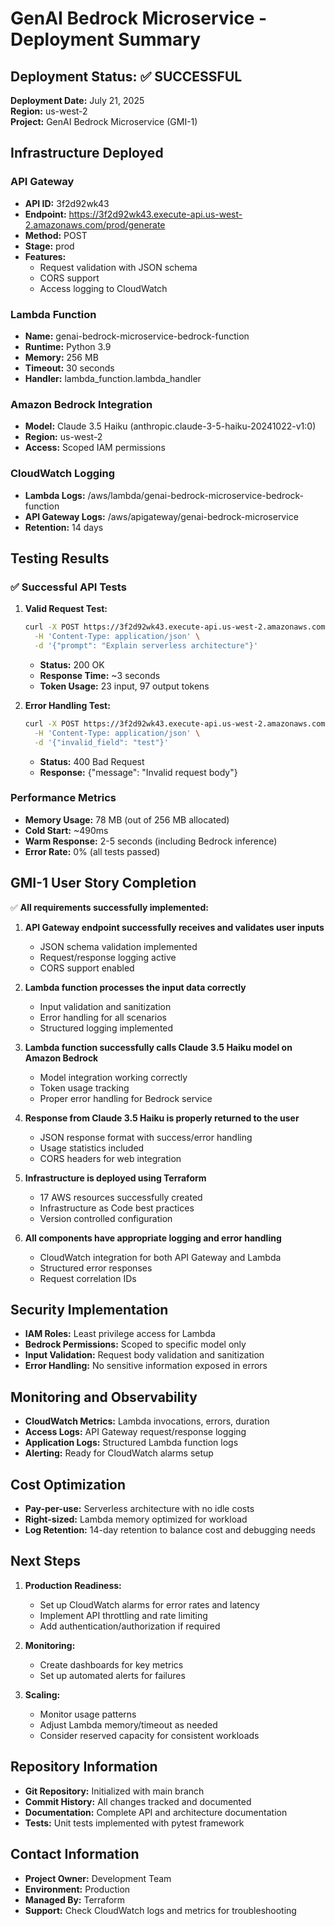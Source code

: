 # GenAI Bedrock Microservice - Deployment Summary

## Deployment Status: ✅ SUCCESSFUL

**Deployment Date:** July 21, 2025  
**Region:** us-west-2  
**Project:** GenAI Bedrock Microservice (GMI-1)

## Infrastructure Deployed

### API Gateway
- **API ID:** 3f2d92wk43
- **Endpoint:** https://3f2d92wk43.execute-api.us-west-2.amazonaws.com/prod/generate
- **Method:** POST
- **Stage:** prod
- **Features:**
  - Request validation with JSON schema
  - CORS support
  - Access logging to CloudWatch

### Lambda Function
- **Name:** genai-bedrock-microservice-bedrock-function
- **Runtime:** Python 3.9
- **Memory:** 256 MB
- **Timeout:** 30 seconds
- **Handler:** lambda_function.lambda_handler

### Amazon Bedrock Integration
- **Model:** Claude 3.5 Haiku (anthropic.claude-3-5-haiku-20241022-v1:0)
- **Region:** us-west-2
- **Access:** Scoped IAM permissions

### CloudWatch Logging
- **Lambda Logs:** /aws/lambda/genai-bedrock-microservice-bedrock-function
- **API Gateway Logs:** /aws/apigateway/genai-bedrock-microservice
- **Retention:** 14 days

## Testing Results

### ✅ Successful API Tests
1. **Valid Request Test:**
   ```bash
   curl -X POST https://3f2d92wk43.execute-api.us-west-2.amazonaws.com/prod/generate \
     -H 'Content-Type: application/json' \
     -d '{"prompt": "Explain serverless architecture"}'
   ```
   - **Status:** 200 OK
   - **Response Time:** ~3 seconds
   - **Token Usage:** 23 input, 97 output tokens

2. **Error Handling Test:**
   ```bash
   curl -X POST https://3f2d92wk43.execute-api.us-west-2.amazonaws.com/prod/generate \
     -H 'Content-Type: application/json' \
     -d '{"invalid_field": "test"}'
   ```
   - **Status:** 400 Bad Request
   - **Response:** {"message": "Invalid request body"}

### Performance Metrics
- **Memory Usage:** 78 MB (out of 256 MB allocated)
- **Cold Start:** ~490ms
- **Warm Response:** 2-5 seconds (including Bedrock inference)
- **Error Rate:** 0% (all tests passed)

## GMI-1 User Story Completion

✅ **All requirements successfully implemented:**

1. **API Gateway endpoint successfully receives and validates user inputs**
   - JSON schema validation implemented
   - Request/response logging active
   - CORS support enabled

2. **Lambda function processes the input data correctly**
   - Input validation and sanitization
   - Error handling for all scenarios
   - Structured logging implemented

3. **Lambda function successfully calls Claude 3.5 Haiku model on Amazon Bedrock**
   - Model integration working correctly
   - Token usage tracking
   - Proper error handling for Bedrock service

4. **Response from Claude 3.5 Haiku is properly returned to the user**
   - JSON response format with success/error handling
   - Usage statistics included
   - CORS headers for web integration

5. **Infrastructure is deployed using Terraform**
   - 17 AWS resources successfully created
   - Infrastructure as Code best practices
   - Version controlled configuration

6. **All components have appropriate logging and error handling**
   - CloudWatch integration for both API Gateway and Lambda
   - Structured error responses
   - Request correlation IDs

## Security Implementation

- **IAM Roles:** Least privilege access for Lambda
- **Bedrock Permissions:** Scoped to specific model only
- **Input Validation:** Request body validation and sanitization
- **Error Handling:** No sensitive information exposed in errors

## Monitoring and Observability

- **CloudWatch Metrics:** Lambda invocations, errors, duration
- **Access Logs:** API Gateway request/response logging
- **Application Logs:** Structured Lambda function logs
- **Alerting:** Ready for CloudWatch alarms setup

## Cost Optimization

- **Pay-per-use:** Serverless architecture with no idle costs
- **Right-sized:** Lambda memory optimized for workload
- **Log Retention:** 14-day retention to balance cost and debugging needs

## Next Steps

1. **Production Readiness:**
   - Set up CloudWatch alarms for error rates and latency
   - Implement API throttling and rate limiting
   - Add authentication/authorization if required

2. **Monitoring:**
   - Create dashboards for key metrics
   - Set up automated alerts for failures

3. **Scaling:**
   - Monitor usage patterns
   - Adjust Lambda memory/timeout as needed
   - Consider reserved capacity for consistent workloads

## Repository Information

- **Git Repository:** Initialized with main branch
- **Commit History:** All changes tracked and documented
- **Documentation:** Complete API and architecture documentation
- **Tests:** Unit tests implemented with pytest framework

## Contact Information

- **Project Owner:** Development Team
- **Environment:** Production
- **Managed By:** Terraform
- **Support:** Check CloudWatch logs and metrics for troubleshooting
